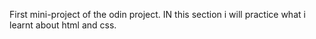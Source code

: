 First mini-project of the odin project.
IN this section i will practice what i learnt about html and css.